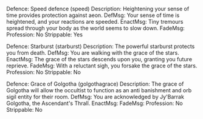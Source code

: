 Defence:            Speed defence (speed)
Description:        Heightening your sense of time provides protection against aeon.
DefMsg:             Your sense of time is heightened, and your reactions are speeded.
EnactMsg:           Tiny tremours spread through your body as the world seems to slow down.
FadeMsg:            <none set>
Profession:         No
Strippable:         Yes

Defence:            Starburst (starburst)
Description:        The powerful starburst protects you from death.
DefMsg:             You are walking with the grace of the stars.
EnactMsg:           The grace of the stars descends upon you, granting you future reprieve.
FadeMsg:            With a reluctant sigh, you forsake the grace of the stars.
Profession:         No
Strippable:         No

Defence:            Grace of Golgotha (golgothagrace)
Description:        The grace of Golgotha will allow the occultist to function as an anti banishment and orb sigil entity for their room.
DefMsg:             You are acknowledged by Jy'Barrak Golgotha, the Ascendant's Thrall.
EnactMsg:           <none set>
FadeMsg:            <none set>
Profession:         No
Strippable:         No
